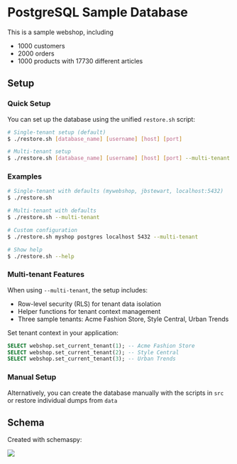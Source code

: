 # PostgreSQL Sample Database

This is a sample webshop, including 

* 1000 customers
* 2000 orders
* 1000 products with 17730 different articles

## Setup

### Quick Setup

You can set up the database using the unified `restore.sh` script:

```bash
# Single-tenant setup (default)
$ ./restore.sh [database_name] [username] [host] [port]

# Multi-tenant setup
$ ./restore.sh [database_name] [username] [host] [port] --multi-tenant
```

### Examples

```bash
# Single-tenant with defaults (mywebshop, jbstewart, localhost:5432)
$ ./restore.sh

# Multi-tenant with defaults
$ ./restore.sh --multi-tenant

# Custom configuration
$ ./restore.sh myshop postgres localhost 5432 --multi-tenant

# Show help
$ ./restore.sh --help
```

### Multi-tenant Features

When using `--multi-tenant`, the setup includes:
- Row-level security (RLS) for tenant data isolation
- Helper functions for tenant context management
- Three sample tenants: Acme Fashion Store, Style Central, Urban Trends

Set tenant context in your application:
```sql
SELECT webshop.set_current_tenant(1); -- Acme Fashion Store
SELECT webshop.set_current_tenant(2); -- Style Central  
SELECT webshop.set_current_tenant(3); -- Urban Trends
```

### Manual Setup

Alternatively, you can create the database manually with the scripts in `src` or restore individual dumps from `data`

## Schema

Created with schemaspy:

![](schema/diagrams/summary/relationships.real.large.png)